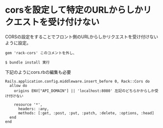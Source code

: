 # corsを設定して特定のURLからしかリクエストを受け付けない

CORSの設定をすることでフロント側のURLからしかリクエストを受け付けないように設定。

```
gem 'rack-cors' このコメントを外し、

$ bundle install 実行
```

下記のようにcors.rbの編集も必要

```
Rails.application.config.middleware.insert_before 0, Rack::Cors do
  allow do
    origins ENV["API_DOMAIN"] || 'localhost:8080' 左記のどちらかからしか受け付けない

    resource '*',
      headers: :any,
      methods: [:get, :post, :put, :patch, :delete, :options, :head]
  end
end

```